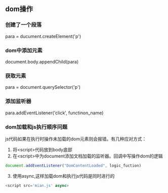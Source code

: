 ## dom操作
### 创建了一个段落

para = ducument.createElement('p')

### dom中添加元素
document.body.appendChild(para)

### 获取元素

para = document.querySelector('p')

### 添加监听器
para.addEventListener('click', functinon_name)

### dom加载和js执行顺序问题
js代码如果在执行时操作未加载的dom元素则会报错。有几种应对方式：
1. 将\<script\>代码放到body底部
2. 在\<script\>中为document添加文档加载的监听器。回调中写操作dom的逻辑
```javascript
document.addEventListener("DomContentLoaded", logic_fuction)
```
3. 使用async,这样加载dom和执行js代码是同时进行的
```javascript
<script src='mian.js' async>
```